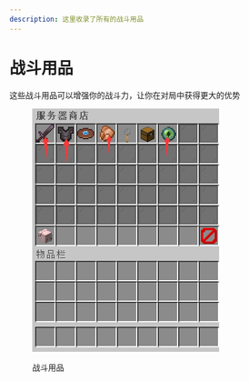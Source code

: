 ```yaml
---
description: 这里收录了所有的战斗用品
---
```


# 战斗用品

这些战斗用品可以增强你的战斗力，让你在对局中获得更大的优势

<figure><img src="../../.gitbook/assets/image (68).png" alt=""><figcaption><p>战斗用品</p></figcaption></figure>
